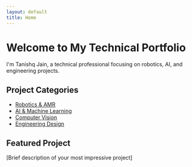 ```yaml
---
layout: default
title: Home
---
```


# Welcome to My Technical Portfolio

I'm Tanishq Jain, a technical professional focusing on robotics, AI, and engineering projects.

## Project Categories
- [Robotics & AMR](/projects/robotics)
- [AI & Machine Learning](/projects/ai-ml)
- [Computer Vision](/projects/computer-vision)
- [Engineering Design](/projects/engineering)

## Featured Project
[Brief description of your most impressive project]
